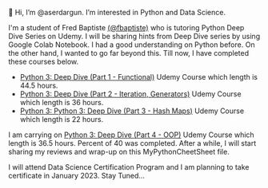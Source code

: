 👋 Hi, I’m @aserdargun. I’m interested in Python and Data Science.

I'm a student of Fred Baptiste <a href=https://github.com/fbaptiste>(@fbaptiste)</a> who is tutoring Python Deep Dive Series on Udemy. I will be sharing hints from Deep Dive series by using Google Colab Notebook.
I had a good understanding on Python before. On the other hand, I wanted to go far beyond this. Till now, I have completed these courses below.
* <a href="https://www.udemy.com/course/python-3-deep-dive-part-1/?referralCode=E46B931C71EE01845062/">Python 3: Deep Dive (Part 1 - Functional)</a> Udemy Course which length is 44.5 hours.
* <a href="https://www.udemy.com/course/python-3-deep-dive-part-2/?referralCode=3E7AFEF5174F04E5C8D4/">Python 3: Deep Dive (Part 2 - Iteration, Generators)</a> Udemy Course which length is 36 hours.
* <a href="https://www.udemy.com/course/python-3-deep-dive-part-3/?referralCode=C5B0D9AB965B9BF4C49F/">Python 3: Python 3: Deep Dive (Part 3 - Hash Maps)</a> Udemy Course which length is 22 hours.
<p>I am carrying on <a href="https://www.udemy.com/course/python-3-deep-dive-part-4/?referralCode=3BB758BE4C04FB983E6F/">Python 3: Deep Dive (Part 4 - OOP)</a> Udemy Course which length is 36.5 hours. Percent of 40 was completed. After a while, I will start sharing my reviews and wrap-up on this MyPythonCheetSheet file.

I will attend Data Science Certification Program and I am planning to take certificate in January 2023.
Stay Tuned...


<!---
aserdargun/aserdargun is a ✨ special ✨ repository because its `README.md` (this file) appears on your GitHub profile.
You can click the Preview link to take a look at your changes.
--->
